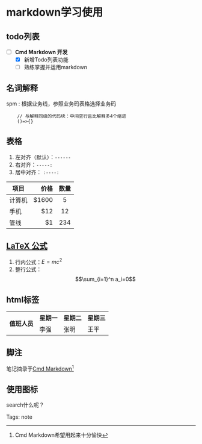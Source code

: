 # markdown学习使用

## todo列表
- [ ] **Cmd Markdown 开发**
    - [x] 新增Todo列表功能
    - [ ] 熟练掌握并运用markdown

## 名词解释
spm
:   根据业务线，参照业务码表格选择业务码
        
        // 与解释同级的代码块：中间空行且比解释多4个缩进
        ()=>{}

## 表格
 1. 左对齐（默认）：`------`
 2. 右对齐：`-----:`
 3. 居中对齐： `:----:`

| 项目        | 价格   |  数量  |
| ------  | -----:  | :----:  |
| 计算机     | \$1600 |   5     |
| 手机        |   \$12   |   12   |
| 管线        |    \$1    |  234  |

## [LaTeX 公式](http://meta.math.stackexchange.com/questions/5020/mathjax-basic-tutorial-and-quick-reference)
 1. 行内公式：$E=mc^2$
 2. 整行公式：$$\sum_{i=1}^n a_i=0$$

## html标签
<table>
    <tr>
        <th rowspan="2">值班人员</th>
        <th>星期一</th>
        <th>星期二</th>
        <th>星期三</th>
    </tr>
    <tr>
        <td>李强</td>
        <td>张明</td>
        <td>王平</td>
    </tr>
</table>    

## 脚注
笔记摘录于[Cmd Markdown](https://www.zybuluo.com/mdeditor?url=https://www.zybuluo.com/static/editor/md-help.markdown#fnref:footnote)[^note]
[^note]: Cmd Markdown希望用起来十分愉快

## 使用图标
search什么呢？<i class="icon-search icon-3x"></i>


Tags: note








